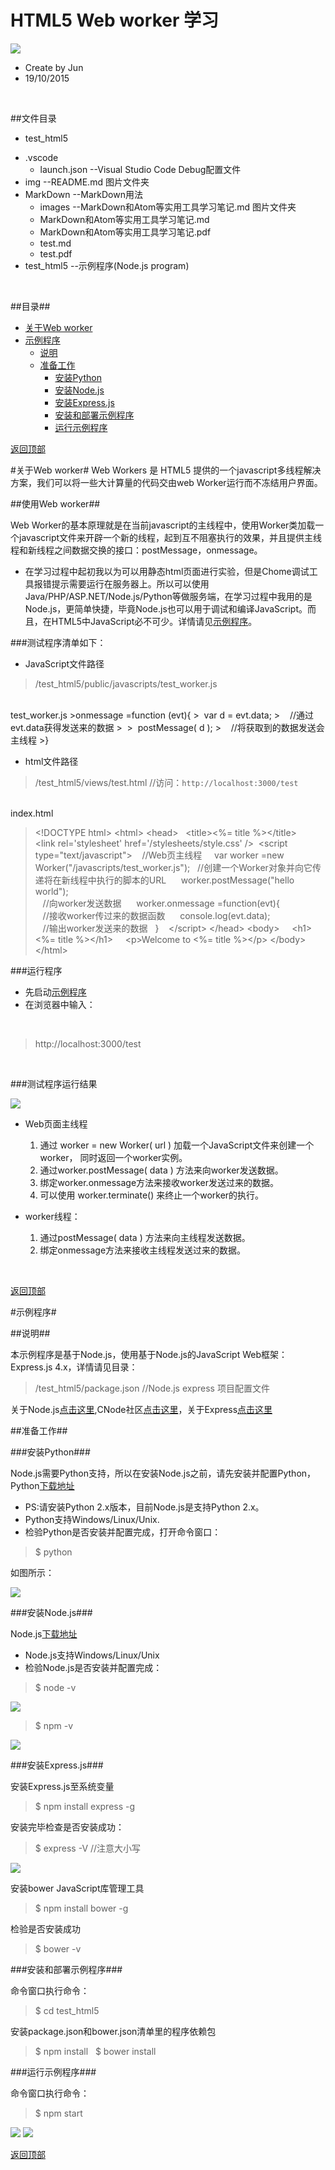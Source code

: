 ﻿HTML5 Web worker 学习
====

<img src="img/html5-logo.jpg"/>

<br/>

* Create by Jun
* 19/10/2015

<br/>

##文件目录
* test_html5
 + .vscode
   - launch.json   --Visual Studio Code Debug配置文件
 + img --README.md 图片文件夹
 + MarkDown  --MarkDown用法
   - images   --MarkDown和Atom等实用工具学习笔记.md 图片文件夹
   - MarkDown和Atom等实用工具学习笔记.md
   - MarkDown和Atom等实用工具学习笔记.pdf
   - test.md
   - test.pdf
 + test_html5 --示例程序(Node.js program) 
<br/>

##<a id="md_0" name="md_0"></a>目录##

* [关于Web worker](#md_1)
* [示例程序](#md_2)
  + [说明](#md_2_1)
  + [准备工作](#md_2_2)
    - [安装Python](#md_2_2_1)
    - [安装Node.js](#md_2_2_2)
    - [安装Express.js](#md_2_2_3)
    - [安装和部署示例程序](#md_2_2_4)
    - [运行示例程序](#md_2_2_5)


[返回顶部](#md_0)

#<a id="md_1" name="md_1"></a>关于Web worker#
Web Workers 是 HTML5 提供的一个javascript多线程解决方案，我们可以将一些大计算量的代码交由web Worker运行而不冻结用户界面。

##<a id="md_1_1" name="md_1_1"></a>使用Web worker##

Web Worker的基本原理就是在当前javascript的主线程中，使用Worker类加载一个javascript文件来开辟一个新的线程，起到互不阻塞执行的效果，并且提供主线程和新线程之间数据交换的接口：postMessage，onmessage。

* 在学习过程中起初我以为可以用静态html页面进行实验，但是Chome调试工具报错提示需要运行在服务器上。所以可以使用Java/PHP/ASP.NET/Node.js/Python等做服务端，在学习过程中我用的是Node.js，更简单快捷，毕竟Node.js也可以用于调试和编译JavaScript。而且，在HTML5中JavaScript必不可少。详情请见[示例程序](#md_2)。

###测试程序清单如下：

* JavaScript文件路径

>/test_html5/public/javascripts/test_worker.js

<br/>
test_worker.js
>onmessage =function (evt){
>&nbsp;&nbsp;var d = evt.data;  
>&nbsp; &nbsp; //通过evt.data获得发送来的数据
>&nbsp; 
>&nbsp;&nbsp;postMessage( d ); 
>&nbsp; &nbsp; //将获取到的数据发送会主线程
>}

<br/>

* html文件路径

>/test_html5/views/test.html   //访问：`http://localhost:3000/test`

<br/>
index.html

> &lt;!DOCTYPE html&gt;
> &lt;html&gt;
> &lt;head&gt;
> &nbsp;&nbsp;&lt;title&gt;&lt;%= title %&gt;&lt;/title&gt;
> &nbsp;&nbsp; &lt;link rel='stylesheet' href='/stylesheets/style.css' /&gt;
> &nbsp;&lt;script type="text/javascript"&gt;
> &nbsp; &nbsp;//Web页主线程
>&nbsp;
> &nbsp;&nbsp;var worker =new Worker("/javascripts/test_worker.js"); 
> &nbsp;&nbsp;//创建一个Worker对象并向它传递将在新线程中执行的脚本的URL
>&nbsp;
> &nbsp;&nbsp;&nbsp;worker.postMessage("hello world");     
> &nbsp;&nbsp;&nbsp;//向worker发送数据
>&nbsp;
> &nbsp;&nbsp;&nbsp;worker.onmessage =function(evt){     
> &nbsp;&nbsp;&nbsp;//接收worker传过来的数据函数
>&nbsp;
> &nbsp;&nbsp;&nbsp;console.log(evt.data);              
> &nbsp;&nbsp;&nbsp;//输出worker发送来的数据
>&nbsp;&nbsp;}
>&nbsp;&nbsp; &lt;/script&gt;
>&lt;/head&gt;
>&lt;body&gt;
>&nbsp;&nbsp;&nbsp;    &lt;h1&gt;&lt;%= title %&gt;&lt;/h1&gt;
>&nbsp;&nbsp;&nbsp;    &lt;p&gt;Welcome to &lt;%= title %&gt;&lt;/p&gt;
> &lt;/body&gt;
>&lt;/html&gt;

###运行程序

* 先启动[示例程序](#md_2)
* 在浏览器中输入：

<br/>

>http://localhost:3000/test

<br/>

###测试程序运行结果

<img src="img/test-result1.jpg"/>

* Web页面主线程

  1. 通过 worker = new Worker( url ) 加载一个JavaScript文件来创建一个worker，
  同时返回一个worker实例。
  2. 通过worker.postMessage( data ) 方法来向worker发送数据。
  3. 绑定worker.onmessage方法来接收worker发送过来的数据。
  4. 可以使用 worker.terminate() 来终止一个worker的执行。
  
* worker线程：

  1.  通过postMessage( data ) 方法来向主线程发送数据。
  2.  绑定onmessage方法来接收主线程发送过来的数据。

<br/>
  
[返回顶部](#md_0)
  
#<a id="md_2" name="md_2"></a>示例程序#

##<a id="md_2_1" name="md_2_1"></a>说明##

本示例程序是基于Node.js，使用基于Node.js的JavaScript Web框架：Express.js 4.x，详情请见目录：

>/test_html5/package.json  //Node.js express 项目配置文件


关于Node.js[点击这里](https://nodejs.org),CNode社区[点击这里](https://cnodejs.org/)，关于Express[点击这里](http://expressjs.com/)

##<a id="md_2_2" name="md_2_2"></a>准备工作##

###<a id="md_2_2_1" name="md_2_2_1"></a>安装Python###

Node.js需要Python支持，所以在安装Node.js之前，请先安装并配置Python，Python[下载地址](https://www.python.org/downloads/)
* PS:请安装Python 2.x版本，目前Node.js是支持Python 2.x。
* Python支持Windows/Linux/Unix.
* 检验Python是否安装并配置完成，打开命令窗口：


>$ python


如图所示：

<img src="img/python-check.jpg"/>

###<a id="md_2_2_2" name="md_2_2_2"></a>安装Node.js###

Node.js[下载地址](https://nodejs.org/en/download/)
* Node.js支持Windows/Linux/Unix
* 检验Node.js是否安装并配置完成：


>$ node -v


<img src="img/node-check.jpg"/>


>$ npm -v


<img src="img/npm-check.jpg"/>

###<a id="md_2_2_3" name="md_2_2_3"></a>安装Express.js###

安装Express.js至系统变量


>$ npm install express -g


安装完毕检查是否安装成功：


>$ express -V   //注意大小写


<img src="img/express-check.jpg"/>

安装bower JavaScript库管理工具

>$ npm install bower -g

检验是否安装成功

>$ bower -v


###<a id="md_2_2_4" name="md_2_2_4"></a>安装和部署示例程序###

命令窗口执行命令：


>$ cd test_html5


安装package.json和bower.json清单里的程序依赖包


>$ npm install
>&nbsp;
>$ bower install

###<a id="md_2_2_5" name="md_2_2_5"></a>运行示例程序###

命令窗口执行命令：


>$ npm start


<img src="img/run-app.jpg"/>

<img src="img/debug-app.jpg"/>

[返回顶部](#md_0)
